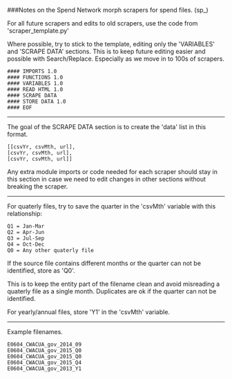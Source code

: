 
###Notes on the Spend Network morph scrapers for spend files. (sp_)


For all future scrapers and edits to old scrapers, use the code from 'scraper_template.py'

Where possible, try to stick to the template, editing only the 'VARIABLES' and 'SCRAPE DATA' sections.
This is to keep future editing easier and possible with Search/Replace.
Especially as we move in to 100s of scrapers.


```
#### IMPORTS 1.0
#### FUNCTIONS 1.0
#### VARIABLES 1.0
#### READ HTML 1.0
#### SCRAPE DATA
#### STORE DATA 1.0
#### EOF
```


---

The goal of the SCRAPE DATA section is to create the 'data' list in this format.

```
[[csvYr, csvMth, url],
[csvYr, csvMth, url],
[csvYr, csvMth, url]]
```

Any extra module imports or code needed for each scraper should stay in this section in case we need to edit changes in other sections without breaking the scraper.

---

For quaterly files, try to save the quarter in the 'csvMth' variable with this relationship:

```
Q1 = Jan-Mar
Q2 = Apr-Jun
Q3 = Jul-Sep
Q4 = Oct-Dec
Q0 = Any other quaterly file
```

If the source file contains different months or the quarter can not be identified, store as 'Q0'.

This is to keep the entity part of the filename clean and avoid misreading a quaterly file as a single month.
Duplicates are ok if the quarter can not be identified.

For yearly/annual files, store 'Y1' in the 'csvMth' variable.

---

Example filenames.
```
E0604_CWACUA_gov_2014_09
E0604_CWACUA_gov_2015_Q0
E0604_CWACUA_gov_2015_Q0
E0604_CWACUA_gov_2015_Q4
E0604_CWACUA_gov_2013_Y1
```
